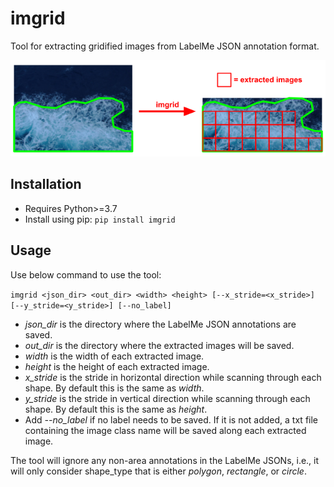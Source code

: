 # imgrid
Tool for extracting gridified images from LabelMe JSON annotation format.

![](imgrid.png)

## Installation
* Requires Python>=3.7
* Install using pip: ```pip install imgrid```

## Usage
Use below command to use the tool:

```imgrid <json_dir> <out_dir> <width> <height> [--x_stride=<x_stride>] [--y_stride=<y_stride>] [--no_label] ```
* *json_dir* is the directory where the LabelMe JSON annotations are saved.
* *out_dir* is the directory where the extracted images will be saved.
* *width* is the width of each extracted image.
* *height* is the height of each extracted image.
* *x_stride* is the stride in horizontal direction while scanning through each shape. By default this is the same as *width*.
* *y_stride* is the stride in vertical direction while scanning through each shape. By default this is the same as *height*.
* Add *--no_label* if no label needs to be saved. If it is not added, a txt file containing the image class name will be saved along each extracted image.

The tool will ignore any non-area annotations in the LabelMe JSONs, i.e., it will only consider shape_type that is either *polygon*, *rectangle*, or *circle*.
